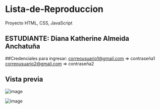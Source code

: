 # Lista-de-Reproduccion
Proyecto HTML, CSS, JavaScript
## ESTUDIANTE: Diana Katherine Almeida Anchatuña

##Credenciales para ingresar:
correousuario1@gmail.com   =>   contraseña1
correousuario2@gmail.com   =>   contraseña2

## Vista previa
![image](https://github.com/kathe1712/Lista-de-Reproduccion/assets/148463060/8dabcb50-4a3f-437a-8f94-ad6b14cd290c)

![image](https://github.com/kathe1712/Lista-de-Reproduccion/assets/148463060/c0c7c7f2-13b8-483a-99bb-6d4880f7a478)
